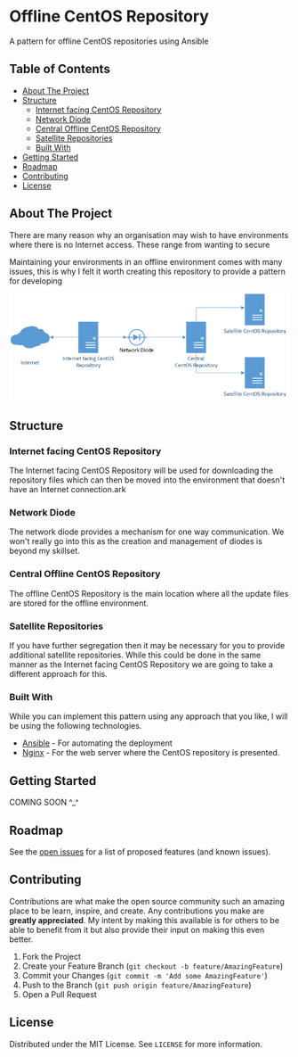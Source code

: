 <!-- omit in toc -->
# Offline CentOS Repository

A pattern for offline CentOS repositories using Ansible

<!-- TABLE OF CONTENTS -->
## Table of Contents <!-- omit in toc -->

- [About The Project](#about-the-project)
- [Structure](#structure)
  - [Internet facing CentOS Repository](#internet-facing-centos-repository)
  - [Network Diode](#network-diode)
  - [Central Offline CentOS Repository](#central-offline-centos-repository)
  - [Satellite Repositories](#satellite-repositories)
  - [Built With](#built-with)
- [Getting Started](#getting-started)
- [Roadmap](#roadmap)
- [Contributing](#contributing)
- [License](#license)

<!-- ABOUT THE PROJECT -->
## About The Project

There are many reason why an organisation may wish to have environments where there is no Internet access. These range from wanting to secure

Maintaining your environments in an offline environment comes with many issues, this is why I felt it worth creating this repository to provide a pattern for developing 

![Diagram of structure](images/end-to-end.png "Diagram of structure")

## Structure

<!-- INTERNET FACING CENTOS REPOSITORY -->
### Internet facing CentOS Repository

The Internet facing CentOS Repository will be used for downloading the repository files which can then be moved into the environment that doesn't have an Internet connection.ark

<!-- NETWORK DIODE -->
### Network Diode

The network diode provides a mechanism for one way communication. We won't really go into this as the creation and management of diodes is beyond my skillset.

<!-- CENTRAL OFFLINE CENTOS REPOSITORY -->
### Central Offline CentOS Repository

The offline CentOS Repository is the main location where all the update files are stored for the offline environment.

<!-- SATELLITE REPOSITORIES -->
### Satellite Repositories

If you have further segregation then it may be necessary for you to provide additional satellite repositories. While this could be done in the same manner as the Internet facing CentOS Repository we are going to take a different approach for this.

### Built With

While you can implement this pattern using any approach that you like, I will be using the following technologies.

- [Ansible](https://ansible.com) - For automating the deployment
- [Nginx](https://www.nginx.com) - For the web server where the CentOS repository is presented.

<!-- GETTING STARTED -->
## Getting Started

COMING SOON ^_^

<!-- This is an example of how you may give instructions on setting up your project locally.
To get a local copy up and running follow these simple example steps.

### Prerequisites

This is an example of how to list things you need to use the software and how to install them.
* npm
  ```sh
  npm install npm@latest -g
  ``` -->

<!-- ROADMAP -->
## Roadmap

See the [open issues](https://github.com/othneildrew/Best-README-Template/issues) for a list of proposed features (and known issues).

<!-- CONTRIBUTING -->
## Contributing

Contributions are what make the open source community such an amazing place to be learn, inspire, and create. Any contributions you make are **greatly appreciated**. My intent by making this available is for others to be able to benefit from it but also provide their input on making this even better.

1. Fork the Project
2. Create your Feature Branch (`git checkout -b feature/AmazingFeature`)
3. Commit your Changes (`git commit -m 'Add some AmazingFeature'`)
4. Push to the Branch (`git push origin feature/AmazingFeature`)
5. Open a Pull Request

<!-- LICENSE -->
## License

Distributed under the MIT License. See `LICENSE` for more information.

<!-- CONTACT -->
<!--## Contact

Your Name - [@your_twitter](https://twitter.com/your_username) - email@example.com

Project Link: [https://github.com/your_username/repo_name](https://github.com/your_username/repo_name) -->

